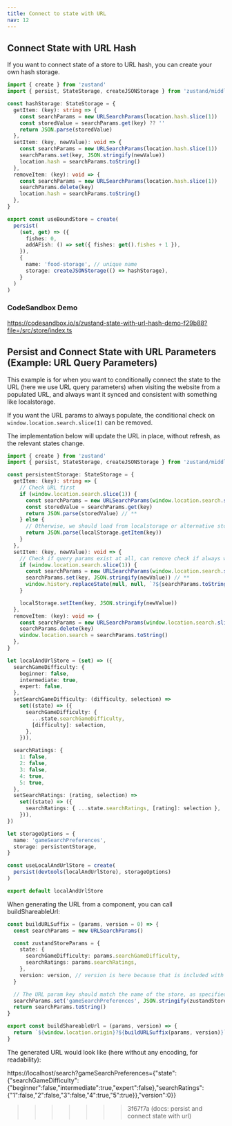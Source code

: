 ```yaml
---
title: Connect to state with URL
nav: 12
---
```


## Connect State with URL Hash

If you want to connect state of a store to URL hash, you can create your own hash storage.

```ts
import { create } from 'zustand'
import { persist, StateStorage, createJSONStorage } from 'zustand/middleware'

const hashStorage: StateStorage = {
  getItem: (key): string => {
    const searchParams = new URLSearchParams(location.hash.slice(1))
    const storedValue = searchParams.get(key) ?? ''
    return JSON.parse(storedValue)
  },
  setItem: (key, newValue): void => {
    const searchParams = new URLSearchParams(location.hash.slice(1))
    searchParams.set(key, JSON.stringify(newValue))
    location.hash = searchParams.toString()
  },
  removeItem: (key): void => {
    const searchParams = new URLSearchParams(location.hash.slice(1))
    searchParams.delete(key)
    location.hash = searchParams.toString()
  },
}

export const useBoundStore = create(
  persist(
    (set, get) => ({
      fishes: 0,
      addAFish: () => set({ fishes: get().fishes + 1 }),
    }),
    {
      name: 'food-storage', // unique name
      storage: createJSONStorage(() => hashStorage),
    }
  )
)
```

### CodeSandbox Demo

https://codesandbox.io/s/zustand-state-with-url-hash-demo-f29b88?file=/src/store/index.ts

## Persist and Connect State with URL Parameters (Example: URL Query Parameters)

This example is for when you want to conditionally connect the state to the URL (here we use URL query parameters) when visiting the website from a populated URL, and always want it synced and consistent with something like localstorage.

If you want the URL params to always populate, the conditional check on `window.location.search.slice(1)` can be removed.

The implementation below will update the URL in place, without refresh, as the relevant states change.

```ts
import { create } from 'zustand'
import { persist, StateStorage, createJSONStorage } from 'zustand/middleware'

const persistentStorage: StateStorage = {
  getItem: (key): string => {
    // Check URL first
    if (window.location.search.slice(1)) {
      const searchParams = new URLSearchParams(window.location.search.slice(1))
      const storedValue = searchParams.get(key)
      return JSON.parse(storedValue) // **
    } else {
      // Otherwise, we should load from localstorage or alternative storage
      return JSON.parse(localStorage.getItem(key))
    }
  },
  setItem: (key, newValue): void => {
    // Check if query params exist at all, can remove check if always want to set URL
    if (window.location.search.slice(1)) {
      const searchParams = new URLSearchParams(window.location.search.slice(1))
      searchParams.set(key, JSON.stringify(newValue)) // **
      window.history.replaceState(null, null, `?${searchParams.toString()}`)
    }

    localStorage.setItem(key, JSON.stringify(newValue))
  },
  removeItem: (key): void => {
    const searchParams = new URLSearchParams(window.location.search.slice(1))
    searchParams.delete(key)
    window.location.search = searchParams.toString()
  },
}

let localAndUrlStore = (set) => ({
  searchGameDifficulty: {
    beginner: false,
    intermediate: true,
    expert: false,
  },
  setSearchGameDifficulty: (difficulty, selection) =>
    set((state) => ({
      searchGameDifficulty: {
        ...state.searchGameDifficulty,
        [difficulty]: selection,
      },
    })),

  searchRatings: {
    1: false,
    2: false,
    3: false,
    4: true,
    5: true,
  },
  setSearchRatings: (rating, selection) =>
    set((state) => ({
      searchRatings: { ...state.searchRatings, [rating]: selection },
    })),
})

let storageOptions = {
  name: 'gameSearchPreferences',
  storage: persistentStorage,
}

const useLocalAndUrlStore = create(
  persist(devtools(localAndUrlStore), storageOptions)
)

export default localAndUrlStore
```

When generating the URL from a component, you can call buildShareableUrl:

```ts
const buildURLSuffix = (params, version = 0) => {
  const searchParams = new URLSearchParams()

  const zustandStoreParams = {
    state: {
      searchGameDifficulty: params.searchGameDifficulty,
      searchRatings: params.searchRatings,
    },
    version: version, // version is here because that is included with how Zustand sets the state
  }

  // The URL param key should match the name of the store, as specified as in storageOptions above
  searchParams.set('gameSearchPreferences', JSON.stringify(zustandStoreParams)) // **
  return searchParams.toString()
}

export const buildShareableUrl = (params, version) => {
  return `${window.location.origin}?${buildURLSuffix(params, version)}`
}
```

The generated URL would look like (here without any encoding, for readability):

https://localhost/search?gameSearchPreferences={"state":{"searchGameDifficulty":{"beginner":false,"intermediate":true,"expert":false},"searchRatings":{"1":false,"2":false,"3":false,"4":true,"5":true}},"version":0}}

> > > > > > > 3f67f7a (docs: persist and connect state with url)
